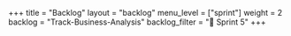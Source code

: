 +++
title = "Backlog"
layout = "backlog"
menu_level = ["sprint"]
weight = 2
backlog = "Track-Business-Analysis"
backlog_filter = "📅 Sprint 5"
+++
